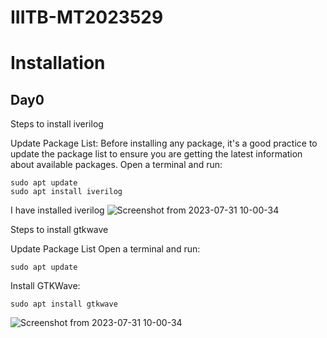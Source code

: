 # IIITB-MT2023529
# Installation
## Day0

Steps to install iverilog

Update Package List:
Before installing any package, it's a good practice to update the package list to ensure you are getting the latest information about available packages. Open a terminal and run:
```
sudo apt update
sudo apt install iverilog
```
I have installed iverilog
![Screenshot from 2023-07-31 10-00-34](https://github.com/IIITB-ARUL/IIITB-MT2023529/assets/140998631/bfc534af-8c6a-4328-8ee5-d95997227749)

Steps to install gtkwave

Update Package List
Open a terminal and run:
```
sudo apt update
```
Install GTKWave:
```
sudo apt install gtkwave
```
![Screenshot from 2023-07-31 10-00-34](https://github.com/IIITB-ARUL/IIITB-MT2023529/assets/140998631/65684357-e9c8-4109-b006-bdd75b1d90db)
